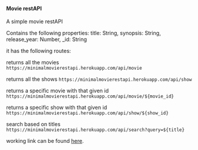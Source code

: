 #### Movie restAPI

A simple movie restAPI

Contains the following properties:
    title: String,
    synopsis: String,
    release_year: Number,
    _id: String

it has the following routes:

returns all the movies
`https://minimalmovierestapi.herokuapp.com/api/movie`

returns all the shows
`https://minimalmovierestapi.herokuapp.com/api/show`

returns a specific movie with that given id
`https://minimalmovierestapi.herokuapp.com/api/movie/${movie_id}`

returns a specific show with that given id
`https://minimalmovierestapi.herokuapp.com/api/show/${show_id}`

search based on titles
`https://minimalmovierestapi.herokuapp.com/api/search?query=${title}`



working link can be found [here](https://minimalmovierestapi.herokuapp.com/api/movie).
